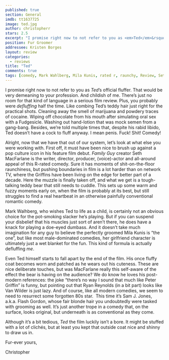 ```yaml
---
published: true
section: General
imdb: tt1637725
image: ted.jpg
author: christopherr
stars: 2.5
excerpt: "I promise right now to not refer to you as <em>Ted</em>&rsquo;s official fluffer. That would be very demeaning to your profession. And childish of me. There&rsquo;s just no room for that kind of language in a serious film review."
position: Fur Groomer
addressee: Kristen Borges
layout: review
categories:
  - reviews
title: "Ted"
comments: true
tags: [comedy, Mark Wahlberg, Mila Kunis, rated r, raunchy, Review, Seth MacFarlane, Ted, Uncategorized]
---
```

<p>I promise right now to not refer to you as <em>Ted</em>&rsquo;s official fluffer. That would be very demeaning to your profession. And childish of me. There&rsquo;s just no room for that kind of language in a serious film review. Plus, you probably were <em>defluffing</em> half the time. Like combing Ted&rsquo;s teddy hair just right for the practical shots. Cleaning away the smell of marijuana and powdery traces of cocaine. Wiping off chocolate from his mouth after simulating oral sex with a Fudgesicle. Washing out hand-lotion that was mock semen from a gang-bang. Besides, we&rsquo;re told multiple times that, despite his rabid libido, Ted doesn&rsquo;t have a cock to fluff anyway. I mean penis. Fuck! Shit! Comedy!</p>
<p>Alright, now that we have that out of our system, let&rsquo;s look at what else you were working with. First off, it must have been nice to brush up against a pop culture icon in his feature film debut. <em>Family Guy</em> creator Seth MacFarlane is the writer, director, producer, (voice)-actor and all-around appeal of this R-rated comedy. Sure it has moments of shit-on-the-floor raunchiness, but pushing boundaries in film is a lot harder than on network TV, where the Griffins have been living on the edge for better part of a decade. Here the muzzle is finally taken off, and what we get is a tough-talking teddy bear that still needs to cuddle. This sets up some warm and fuzzy moments early on, when the film is probably at its best, but still struggles to find a real heartbeat in an otherwise painfully conventional romantic comedy.</p>
<p>Mark Walhberg, who wishes Ted to life as a child, is certainly not an obvious choice for the pot-smoking slacker he&rsquo;s playing. But if you can suspend your disbelief that his muscles just sort of aren&rsquo;t there, he does have a knack for playing a doe-eyed dumbass. And it doesn&rsquo;t take much imagination for any guy to believe the perfectly groomed Mila Kunis is &ldquo;the one&rdquo;, but like most male-dominated comedies, her girlfriend character is ultimately just a wet blanket for the fun. This kind of formula is actually defluffing <em>me</em>.</p>
<p>Even Ted himself starts to fall apart by the end of the film. His once fluffy coat becomes worn and patched as he wears out his cuteness. These are nice deliberate touches, but was MacFarlane really this self-aware of the effect the bear is having on the audience? We do know he loves his post-modern references: the joke &ldquo;there&rsquo;s no way I sound that much like Peter Griffin&rdquo; is funny, but pointing out that Ryan Reynolds (in a bit part) looks like Van Wilder is just lazy. And of course, like all modern comedies, we seem to need to resurrect some forgotten 80s star.&nbsp; This time it&rsquo;s Sam J. Jones, a.k.a. Flash Gordon, whose fair blonde hair you undoubtedly were tasked with grooming as well. It&rsquo;s just another trope in a comedy that, on the surface, looks original, but underneath is as conventional as they come.</p>
<p>Although it&rsquo;s a bit tedious, <em>Ted</em> the film luckily isn&rsquo;t a bore. It might be stuffed with a lot of clich&eacute;s, but at least you kept that outside coat nice and shinny to draw us in.</p>
<p>Fur-ever yours,</p>
<p>Christopher</p>
